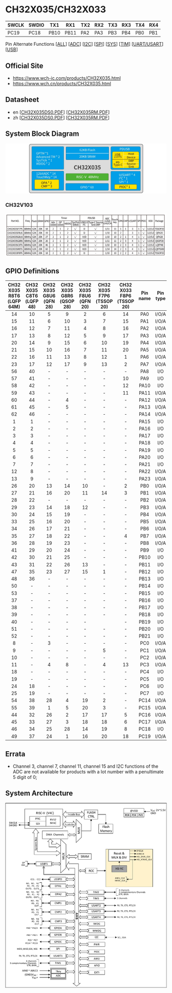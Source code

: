 # CH32X035/CH32X033
| SWCLK | SWDIO | TX1  | RX1  | TX2  | RX2  | TX3  | RX3  | TX4  | RX4  |
|-------|-------|------|------|------|------|------|------|------|------|
| PC19  | PC18  | PB10 | PB11 | PA2  | PA3  | PB3  | PB4  | PB0  | PB1  |

Pin Alternate Functions
[[ALL](https://ch32-riscv-ug.github.io/ch32_riscv_tools/PinAlternateFunctions/?chip=CH32X035)]
[[ADC](https://ch32-riscv-ug.github.io/ch32_riscv_tools/PinAlternateFunctions/?chip=CH32X035&features=ADC)]
[[I2C](https://ch32-riscv-ug.github.io/ch32_riscv_tools/PinAlternateFunctions/?chip=CH32X035&features=I2C)]
[[SPI](https://ch32-riscv-ug.github.io/ch32_riscv_tools/PinAlternateFunctions/?chip=CH32X035&features=SPI)]
[[SYS](https://ch32-riscv-ug.github.io/ch32_riscv_tools/PinAlternateFunctions/?chip=CH32X035&features=SYS)]
[[TIM](https://ch32-riscv-ug.github.io/ch32_riscv_tools/PinAlternateFunctions/?chip=CH32X035&features=TIM)]
[[UART/USART](https://ch32-riscv-ug.github.io/ch32_riscv_tools/PinAlternateFunctions/?chip=CH32X035&features=ART)]
[[USB](https://ch32-riscv-ug.github.io/ch32_riscv_tools/PinAlternateFunctions/?chip=CH32X035&features=USB)]

## Official Site
- https://www.wch-ic.com/products/CH32X035.html
- https://www.wch.cn/products/CH32X035.html

## Datasheet
- en [[CH32X035DS0.PDF](https://ch32-riscv-ug.github.io/CH32X035/datasheet_en/CH32X035DS0.PDF)] [[CH32X035RM.PDF](https://ch32-riscv-ug.github.io/CH32X035/datasheet_en/CH32X035RM.PDF)]
- zh [[CH32X035DS0.PDF](https://ch32-riscv-ug.github.io/CH32X035/datasheet_zh/CH32X035DS0.PDF)] [[CH32X035RM.PDF](https://ch32-riscv-ug.github.io/CH32X035/datasheet_zh/CH32X035RM.PDF)]

## System Block Diagram
<img src="image/system_CH32X035.png" />

### CH32V103
<img src="image/product_CH32X035.jpg" />

## GPIO Definitions
<table>
    <thead>
        <tr>
            <th>CH32&#8203;X035&#8203;R8T6&#8203;(LQFP&#8203;64M)</th>
            <th>CH32&#8203;X035&#8203;C8T6&#8203;(LQFP&#8203;48)</th>
            <th>CH32&#8203;X035&#8203;G8U6&#8203;(QFN&#8203;28)</th>
            <th>CH32&#8203;X035&#8203;G8R6&#8203;(QSOP&#8203;28)</th>
            <th>CH32&#8203;X035&#8203;F8U6&#8203;(QFN&#8203;20)</th>
            <th>CH32&#8203;X035&#8203;F7P6&#8203;(TSSOP&#8203;20)</th>
            <th>CH32&#8203;X033&#8203;F8P6&#8203;(TSSOP&#8203;20)</th>
            <th>Pin name</th>
            <th>Pin type</th>
            <th>Main function&#8203;(after reset)</th>
            <th>Note</th>
        </tr>
    </thead>
    <tbody align="center">
        <tr>
            <td>14</td>
            <td>10</td>
            <td>5</td>
            <td>9</td>
            <td>2</td>
            <td>6</td>
            <td>14</td>
            <td>PA0</td>
            <td>I/O/A</td>
            <td>PA0</td>
            <td></td>
        </tr>
        <tr>
            <td>15</td>
            <td>11</td>
            <td>6</td>
            <td>10</td>
            <td>3</td>
            <td>7</td>
            <td>15</td>
            <td>PA1</td>
            <td>I/O/A</td>
            <td>PA1</td>
            <td></td>
        </tr>
        <tr>
            <td>16</td>
            <td>12</td>
            <td>7</td>
            <td>11</td>
            <td>4</td>
            <td>8</td>
            <td>16</td>
            <td>PA2</td>
            <td>I/O/A</td>
            <td>PA2</td>
            <td>TX2</td>
        </tr>
        <tr>
            <td>17</td>
            <td>13</td>
            <td>8</td>
            <td>12</td>
            <td>5</td>
            <td>9</td>
            <td>17</td>
            <td>PA3</td>
            <td>I/O/A</td>
            <td>PA3</td>
            <td>RX2</td>
        </tr>
        <tr>
            <td>20</td>
            <td>14</td>
            <td>9</td>
            <td>15</td>
            <td>6</td>
            <td>10</td>
            <td>19</td>
            <td>PA4</td>
            <td>I/O/A</td>
            <td>PA4</td>
            <td></td>
        </tr>
        <tr>
            <td>21</td>
            <td>15</td>
            <td>10</td>
            <td>16</td>
            <td>7</td>
            <td>11</td>
            <td>20</td>
            <td>PA5</td>
            <td>I/O/A</td>
            <td>PA5</td>
            <td></td>
        </tr>
        <tr>
            <td>22</td>
            <td>16</td>
            <td>11</td>
            <td>13</td>
            <td>8</td>
            <td>12</td>
            <td>1</td>
            <td>PA6</td>
            <td>I/O/A</td>
            <td>PA6</td>
            <td></td>
        </tr>
        <tr>
            <td>23</td>
            <td>17</td>
            <td>12</td>
            <td>17</td>
            <td>9</td>
            <td>13</td>
            <td>2</td>
            <td>PA7</td>
            <td>I/O/A</td>
            <td>PA7</td>
            <td></td>
        </tr>
        <tr>
            <td>56</td>
            <td>40</td>
            <td>-</td>
            <td>-</td>
            <td>-</td>
            <td>-</td>
            <td>-</td>
            <td>PA8</td>
            <td>I/O</td>
            <td>PA8</td>
            <td></td>
        </tr>
        <tr>
            <td>57</td>
            <td>41</td>
            <td>-</td>
            <td>-</td>
            <td>-</td>
            <td>-</td>
            <td>10</td>
            <td>PA9</td>
            <td>I/O</td>
            <td>PA9</td>
            <td></td>
        </tr>
        <tr>
            <td>58</td>
            <td>42</td>
            <td>-</td>
            <td>-</td>
            <td>-</td>
            <td>-</td>
            <td>12</td>
            <td>PA10</td>
            <td>I/O</td>
            <td>PA10</td>
            <td></td>
        </tr>
        <tr>
            <td>59</td>
            <td>43</td>
            <td>-</td>
            <td>-</td>
            <td>-</td>
            <td>-</td>
            <td>11</td>
            <td>PA11</td>
            <td>I/O/A</td>
            <td>PA11</td>
            <td></td>
        </tr>
        <tr>
            <td>60</td>
            <td>44</td>
            <td>-</td>
            <td>4</td>
            <td>-</td>
            <td>-</td>
            <td>-</td>
            <td>PA12</td>
            <td>I/O/A</td>
            <td>PA12</td>
            <td></td>
        </tr>
        <tr>
            <td>61</td>
            <td>45</td>
            <td>-</td>
            <td>5</td>
            <td>-</td>
            <td>-</td>
            <td>-</td>
            <td>PA13</td>
            <td>I/O/A</td>
            <td>PA13</td>
            <td></td>
        </tr>
        <tr>
            <td>62</td>
            <td>46</td>
            <td>-</td>
            <td>-</td>
            <td>-</td>
            <td>-</td>
            <td>-</td>
            <td>PA14</td>
            <td>I/O/A</td>
            <td>PA14</td>
            <td></td>
        </tr>
        <tr>
            <td>1</td>
            <td>1</td>
            <td>-</td>
            <td>-</td>
            <td>-</td>
            <td>-</td>
            <td>-</td>
            <td>PA15</td>
            <td>I/O</td>
            <td>PA15</td>
            <td></td>
        </tr>
        <tr>
            <td>2</td>
            <td>2</td>
            <td>-</td>
            <td>-</td>
            <td>-</td>
            <td>-</td>
            <td>-</td>
            <td>PA16</td>
            <td>I/O</td>
            <td>PA16</td>
            <td></td>
        </tr>
        <tr>
            <td>3</td>
            <td>3</td>
            <td>-</td>
            <td>-</td>
            <td>-</td>
            <td>-</td>
            <td>-</td>
            <td>PA17</td>
            <td>I/O</td>
            <td>PA17</td>
            <td></td>
        </tr>
        <tr>
            <td>4</td>
            <td>4</td>
            <td>-</td>
            <td>-</td>
            <td>-</td>
            <td>-</td>
            <td>-</td>
            <td>PA18</td>
            <td>I/O</td>
            <td>PA18</td>
            <td></td>
        </tr>
        <tr>
            <td>5</td>
            <td>5</td>
            <td>-</td>
            <td>-</td>
            <td>-</td>
            <td>-</td>
            <td>-</td>
            <td>PA19</td>
            <td>I/O</td>
            <td>PA19</td>
            <td></td>
        </tr>
        <tr>
            <td>6</td>
            <td>6</td>
            <td>-</td>
            <td>-</td>
            <td>-</td>
            <td>-</td>
            <td>-</td>
            <td>PA20</td>
            <td>I/O</td>
            <td>PA20</td>
            <td></td>
        </tr>
        <tr>
            <td>7</td>
            <td>7</td>
            <td>-</td>
            <td>-</td>
            <td>-</td>
            <td>-</td>
            <td>-</td>
            <td>PA21</td>
            <td>I/O</td>
            <td>PA21</td>
            <td></td>
        </tr>
        <tr>
            <td>12</td>
            <td>8</td>
            <td>-</td>
            <td>-</td>
            <td>-</td>
            <td>-</td>
            <td>-</td>
            <td>PA22</td>
            <td>I/O/A</td>
            <td>PA22</td>
            <td></td>
        </tr>
        <tr>
            <td>13</td>
            <td>9</td>
            <td>-</td>
            <td>-</td>
            <td>-</td>
            <td>-</td>
            <td>-</td>
            <td>PA23</td>
            <td>I/O/A</td>
            <td>PA23</td>
            <td></td>
        </tr>
        <tr>
            <td>26</td>
            <td>20</td>
            <td>13</td>
            <td>14</td>
            <td>10</td>
            <td>-</td>
            <td>2</td>
            <td>PB0</td>
            <td>I/O/A</td>
            <td>PB0</td>
            <td>TX4</td>
        </tr>
        <tr>
            <td>27</td>
            <td>21</td>
            <td>16</td>
            <td>20</td>
            <td>11</td>
            <td>14</td>
            <td>3</td>
            <td>PB1</td>
            <td>I/O/A</td>
            <td>PB1</td>
            <td>RX4</td>
        </tr>
        <tr>
            <td>28</td>
            <td>22</td>
            <td>-</td>
            <td>-</td>
            <td>-</td>
            <td>-</td>
            <td>-</td>
            <td>PB2</td>
            <td>I/O/A</td>
            <td>PB2</td>
            <td></td>
        </tr>
        <tr>
            <td>29</td>
            <td>23</td>
            <td>14</td>
            <td>18</td>
            <td>12</td>
            <td>-</td>
            <td>-</td>
            <td>PB3</td>
            <td>I/O/A</td>
            <td>PB3</td>
            <td>TX3</td>
        </tr>
        <tr>
            <td>30</td>
            <td>24</td>
            <td>15</td>
            <td>19</td>
            <td>-</td>
            <td>-</td>
            <td>-</td>
            <td>PB4</td>
            <td>I/O/A</td>
            <td>PB4</td>
            <td>RX3</td>
        </tr>
        <tr>
            <td>33</td>
            <td>25</td>
            <td>16</td>
            <td>20</td>
            <td>-</td>
            <td>-</td>
            <td>-</td>
            <td>PB5</td>
            <td>I/O/A</td>
            <td>PB5</td>
            <td></td>
        </tr>
        <tr>
            <td>34</td>
            <td>26</td>
            <td>17</td>
            <td>21</td>
            <td>-</td>
            <td>-</td>
            <td>-</td>
            <td>PB6</td>
            <td>I/O/A</td>
            <td>PB6</td>
            <td></td>
        </tr>
        <tr>
            <td>35</td>
            <td>27</td>
            <td>18</td>
            <td>22</td>
            <td>-</td>
            <td>-</td>
            <td>4</td>
            <td>PB7</td>
            <td>I/O/A</td>
            <td>PB7</td>
            <td></td>
        </tr>
        <tr>
            <td>36</td>
            <td>28</td>
            <td>19</td>
            <td>23</td>
            <td>-</td>
            <td>-</td>
            <td>-</td>
            <td>PB8</td>
            <td>I/O/A</td>
            <td>PB8</td>
            <td></td>
        </tr>
        <tr>
            <td>41</td>
            <td>29</td>
            <td>20</td>
            <td>24</td>
            <td>-</td>
            <td>-</td>
            <td>-</td>
            <td>PB9</td>
            <td>I/O</td>
            <td>PB9</td>
            <td></td>
        </tr>
        <tr>
            <td>42</td>
            <td>30</td>
            <td>21</td>
            <td>25</td>
            <td>-</td>
            <td>-</td>
            <td>-</td>
            <td>PB10</td>
            <td>I/O</td>
            <td>PB10</td>
            <td>TX1</td>
        </tr>
        <tr>
            <td>43</td>
            <td>31</td>
            <td>22</td>
            <td>26</td>
            <td>13</td>
            <td>-</td>
            <td>-</td>
            <td>PB11</td>
            <td>I/O</td>
            <td>PB11</td>
            <td>RX1</td>
        </tr>
        <tr>
            <td>47</td>
            <td>35</td>
            <td>23</td>
            <td>27</td>
            <td>15</td>
            <td>1</td>
            <td>-</td>
            <td>PB12</td>
            <td>I/O</td>
            <td>PB12</td>
            <td></td>
        </tr>
        <tr>
            <td>48</td>
            <td>36</td>
            <td>-</td>
            <td>-</td>
            <td>-</td>
            <td>-</td>
            <td>-</td>
            <td>PB13</td>
            <td>I/O</td>
            <td>PB13</td>
            <td></td>
        </tr>
        <tr>
            <td>50</td>
            <td>-</td>
            <td>-</td>
            <td>-</td>
            <td>-</td>
            <td>-</td>
            <td>-</td>
            <td>PB14</td>
            <td>I/O</td>
            <td>PB14</td>
            <td></td>
        </tr>
        <tr>
            <td>53</td>
            <td>-</td>
            <td>-</td>
            <td>-</td>
            <td>-</td>
            <td>-</td>
            <td>-</td>
            <td>PB15</td>
            <td>I/O</td>
            <td>PB15</td>
            <td></td>
        </tr>
        <tr>
            <td>37</td>
            <td>-</td>
            <td>-</td>
            <td>-</td>
            <td>-</td>
            <td>-</td>
            <td>-</td>
            <td>PB16</td>
            <td>I/O</td>
            <td>PB16</td>
            <td></td>
        </tr>
        <tr>
            <td>38</td>
            <td>-</td>
            <td>-</td>
            <td>-</td>
            <td>-</td>
            <td>-</td>
            <td>-</td>
            <td>PB17</td>
            <td>I/O</td>
            <td>PB17</td>
            <td></td>
        </tr>
        <tr>
            <td>39</td>
            <td>-</td>
            <td>-</td>
            <td>-</td>
            <td>-</td>
            <td>-</td>
            <td>-</td>
            <td>PB18</td>
            <td>I/O</td>
            <td>PB18</td>
            <td></td>
        </tr>
        <tr>
            <td>40</td>
            <td>-</td>
            <td>-</td>
            <td>-</td>
            <td>-</td>
            <td></td>
            <td>-</td>
            <td>PB19</td>
            <td>I/O</td>
            <td>PB19</td>
            <td></td>
        </tr>
        <tr>
            <td>51</td>
            <td>-</td>
            <td>-</td>
            <td>-</td>
            <td>-</td>
            <td>-</td>
            <td>-</td>
            <td>PB20</td>
            <td>I/O</td>
            <td>PB20</td>
            <td></td>
        </tr>
        <tr>
            <td>52</td>
            <td>-</td>
            <td>-</td>
            <td>-</td>
            <td>-</td>
            <td>-</td>
            <td>-</td>
            <td>PB21</td>
            <td>I/O</td>
            <td>PB21</td>
            <td></td>
        </tr>
        <tr>
            <td>8</td>
            <td>-</td>
            <td>3</td>
            <td>-</td>
            <td>-</td>
            <td>-</td>
            <td>-</td>
            <td>PC0</td>
            <td>I/O/A</td>
            <td>PC0</td>
            <td></td>
        </tr>
        <tr>
            <td>9</td>
            <td>-</td>
            <td>-</td>
            <td>-</td>
            <td>-</td>
            <td>5</td>
            <td>-</td>
            <td>PC1</td>
            <td>I/O/A</td>
            <td>PC1</td>
            <td></td>
        </tr>
        <tr>
            <td>10</td>
            <td>-</td>
            <td>-</td>
            <td>-</td>
            <td>-</td>
            <td>-</td>
            <td>-</td>
            <td>PC2</td>
            <td>I/O/A</td>
            <td>PC2</td>
            <td></td>
        </tr>
        <tr>
            <td>11</td>
            <td>-</td>
            <td>4</td>
            <td>8</td>
            <td>-</td>
            <td>4</td>
            <td>13</td>
            <td>PC3</td>
            <td>I/O/A</td>
            <td>PC3</td>
            <td></td>
        </tr>
        <tr>
            <td>18</td>
            <td>-</td>
            <td>-</td>
            <td>-</td>
            <td>-</td>
            <td>-</td>
            <td>-</td>
            <td>PC4</td>
            <td>I/O</td>
            <td>PC4</td>
            <td></td>
        </tr>
        <tr>
            <td>19</td>
            <td>-</td>
            <td>-</td>
            <td>-</td>
            <td>-</td>
            <td>-</td>
            <td>-</td>
            <td>PC5</td>
            <td>I/O</td>
            <td>PC5</td>
            <td></td>
        </tr>
        <tr>
            <td>24</td>
            <td>18</td>
            <td>-</td>
            <td>-</td>
            <td>-</td>
            <td>-</td>
            <td>-</td>
            <td>PC6</td>
            <td>I/O</td>
            <td>PC6</td>
            <td></td>
        </tr>
        <tr>
            <td>25</td>
            <td>19</td>
            <td>-</td>
            <td>-</td>
            <td>-</td>
            <td>-</td>
            <td>-</td>
            <td>PC7</td>
            <td>I/O</td>
            <td>PC7</td>
            <td></td>
        </tr>
        <tr>
            <td>54</td>
            <td>38</td>
            <td>28</td>
            <td>4</td>
            <td>19</td>
            <td>2</td>
            <td>-</td>
            <td>PC14</td>
            <td>I/O/A</td>
            <td>PC14</td>
            <td></td>
        </tr>
        <tr>
            <td>55</td>
            <td>39</td>
            <td>1</td>
            <td>5</td>
            <td>20</td>
            <td>3</td>
            <td>-</td>
            <td>PC15</td>
            <td>I/O/A</td>
            <td>PC15</td>
            <td></td>
        </tr>
        <tr>
            <td>44</td>
            <td>32</td>
            <td>26</td>
            <td>2</td>
            <td>17</td>
            <td>17</td>
            <td>5</td>
            <td>PC16</td>
            <td>I/O/A</td>
            <td>PC16</td>
            <td></td>
        </tr>
        <tr>
            <td>45</td>
            <td>33</td>
            <td>27</td>
            <td>3</td>
            <td>18</td>
            <td>18</td>
            <td>6</td>
            <td>PC17</td>
            <td>I/O/A</td>
            <td>PC17</td>
            <td></td>
        </tr>
        <tr>
            <td>46</td>
            <td>34</td>
            <td>25</td>
            <td>28</td>
            <td>14</td>
            <td>19</td>
            <td>8</td>
            <td>PC18</td>
            <td>I/O</td>
            <td>PC18</td>
            <td>SWDIO</td>
        </tr>
        <tr>
            <td>49</td>
            <td>37</td>
            <td>24</td>
            <td>1</td>
            <td>16</td>
            <td>20</td>
            <td>18</td>
            <td>PC19</td>
            <td>I/O/A</td>
            <td>PC19</td>
            <td>SWCLK</td>
        </tr>
    </tbody>
</table>

## Errata
- Channel 3, channel 7, channel 11, channel 15 and I2C functions of the ADC are not available for products
with a lot number with a penultimate 5 digit of 0;

## System Architecture
<img src="image/architecture_CH32X035.png" />
